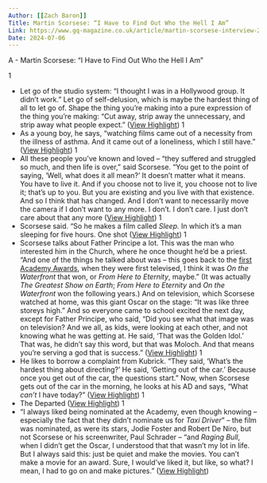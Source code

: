 ```yaml
---
Author: [[Zach Baron]]
Title: Martin Scorsese: “I Have to Find Out Who the Hell I Am”
Link: https://www.gq-magazine.co.uk/article/martin-scorsese-interview-2023?utm_source=substack&utm_medium=email
Date: 2024-07-06
---
```

A - Martin Scorsese: “I Have to Find Out Who the Hell I Am”

1
- Let go of the studio system: “I thought I was in a Hollywood group. It didn’t work.” Let go of self-delusion, which is maybe the hardest thing of all to let go of. Shape the thing you’re making into a pure expression of the thing you’re making: “Cut away, strip away the unnecessary, and strip away what people expect.” ([View Highlight](https://read.readwise.io/read/01hbk2sjb7y8vbqae8m68bdgyx))
1
- As a young boy, he says, “watching films came out of a necessity from the illness of asthma. And it came out of a loneliness, which I still have.” ([View Highlight](https://read.readwise.io/read/01hbyhwwhrscj5xwgvydkka54d))
1
- All these people you’ve known and loved – “they suffered and struggled so much, and then life is over,” said Scorsese. “You get to the point of saying, ‘Well, what does it all mean?’ It doesn’t matter what it means. You have to live it. And if you choose not to live it, you choose not to live it; that’s up to you. But you are existing and you live with that existence. And so I think that has changed. And I don’t want to necessarily move the camera if I don’t want to any more. I don’t. I don’t care. I just don’t care about that any more ([View Highlight](https://read.readwise.io/read/01hbyjax1p3nejg2b6011qyj0k))
1
- Scorsese said. “So he makes a film called *Sleep.* In which it’s a man sleeping for five hours. One shot ([View Highlight](https://read.readwise.io/read/01hbyjcx8hm8gy454wvm6nd209))
1
- Scorsese talks about Father Principe a lot. This was the man who interested him in the Church, where he once thought he’d be a priest. “And one of the things he talked about was – this goes back to the [first Academy Awards](https://www.gq-magazine.co.uk/gallery/best-style-in-oscars-history), when they were first televised, I think it was *On the Waterfront* that won, or *From Here to Eternity*, maybe.” (It was actually *The Greatest Show on Earth*; *From Here to Eternity* and *On the Waterfront* won the following years.) And on television, which Scorsese watched at home, was this giant Oscar on the stage: “It was like three storeys high.” And so everyone came to school excited the next day, except for Father Principe, who said, “Did you see what that image was on television? And we all, as kids, were looking at each other, and not knowing what he was getting at. He said, ‘That was the Golden Idol.’ That was, he didn’t say this word, but that was Moloch. And that means you’re serving a god that is success.” ([View Highlight](https://read.readwise.io/read/01hbyjhnd8sz86c835tw382k5b))
1
- He likes to borrow a complaint from Kubrick. “They said, ‘What’s the hardest thing about directing?’ He said, ‘Getting out of the car.’ Because once you get out of the car, the questions start.” Now, when Scorsese gets out of the car in the morning, he looks at his AD and says, “What *can’t* I have today?” ([View Highlight](https://read.readwise.io/read/01hbyjmj07skm4s97gjhrghsdw))
1
- The Departed ([View Highlight](https://read.readwise.io/read/01hbyjt5enacxawyfeysadzh47))
1
- “I always liked being nominated at the Academy, even though knowing – especially the fact that they didn’t nominate us for *Taxi Driver*” – the film was nominated, as were its stars, Jodie Foster and Robert De Niro, but not Scorsese or his screenwriter, Paul Schrader – “and *Raging Bull*, when I didn’t get the Oscar, I understood that that wasn’t my lot in life. But I always said this: just be quiet and make the movies. You can’t make a movie for an award. Sure, I would’ve liked it, but like, so what? I mean, I had to go on and make pictures.” ([View Highlight](https://read.readwise.io/read/01hc27fxdvqgv9kyzh6ddvmmsz))
